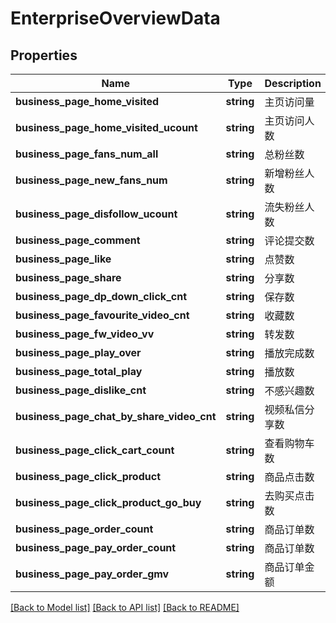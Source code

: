 # EnterpriseOverviewData

## Properties
Name | Type | Description | Notes
------------ | ------------- | ------------- | -------------
**business_page_home_visited** | **string** | 主页访问量 | 
**business_page_home_visited_ucount** | **string** | 主页访问人数 | 
**business_page_fans_num_all** | **string** | 总粉丝数 | 
**business_page_new_fans_num** | **string** | 新增粉丝人数 | 
**business_page_disfollow_ucount** | **string** | 流失粉丝人数 | 
**business_page_comment** | **string** | 评论提交数 | 
**business_page_like** | **string** | 点赞数 | 
**business_page_share** | **string** | 分享数 | 
**business_page_dp_down_click_cnt** | **string** | 保存数 | 
**business_page_favourite_video_cnt** | **string** | 收藏数 | 
**business_page_fw_video_vv** | **string** | 转发数 | 
**business_page_play_over** | **string** | 播放完成数 | 
**business_page_total_play** | **string** | 播放数 | 
**business_page_dislike_cnt** | **string** | 不感兴趣数 | 
**business_page_chat_by_share_video_cnt** | **string** | 视频私信分享数 | 
**business_page_click_cart_count** | **string** | 查看购物车数 | 
**business_page_click_product** | **string** | 商品点击数 | 
**business_page_click_product_go_buy** | **string** | 去购买点击数 | 
**business_page_order_count** | **string** | 商品订单数 | 
**business_page_pay_order_count** | **string** | 商品订单数 | 
**business_page_pay_order_gmv** | **string** | 商品订单金额 | 

[[Back to Model list]](../README.md#documentation-for-models) [[Back to API list]](../README.md#documentation-for-api-endpoints) [[Back to README]](../README.md)


